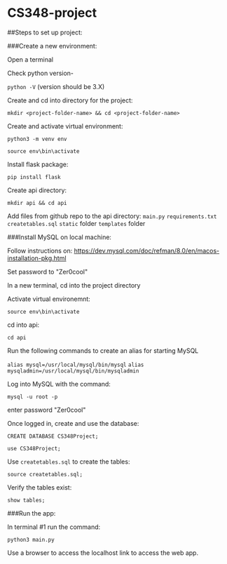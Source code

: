 # CS348-project
##Steps to set up project:

###Create a new environment:

Open a terminal

Check python version-

`python -V` (version should be 3.X)

Create and cd into directory for the project:

`mkdir <project-folder-name> && cd <project-folder-name>`

Create and activate virtual environment:

`python3 -m venv env`

`source env\bin\activate`

Install flask package:

`pip install flask`

Create api directory:

`mkdir api && cd api`

Add files from github repo to the api directory:
`main.py`
`requirements.txt`
`createtables.sql`
`static` folder
`templates` folder


###Install MySQL on local machine: 

Follow instructions on: https://dev.mysql.com/doc/refman/8.0/en/macos-installation-pkg.html

Set password to "Zer0cool"

In a new terminal, cd into the project directory

Activate virtual environemnt:

`source env\bin\activate`

cd into api:

`cd api`

Run the following commands to create an alias for starting MySQL

`alias mysql=/usr/local/mysql/bin/mysql`
`alias mysqladmin=/usr/local/mysql/bin/mysqladmin`

Log into MySQL with the command:

`mysql -u root -p`

enter password "Zer0cool"

Once logged in, create and use the database: 

`CREATE DATABASE CS348Project;`

`use CS348Project;`

Use `createtables.sql` to create the tables:

`source createtables.sql;`

Verify the tables exist:

`show tables;`

###Run the app: 

In terminal #1 run the command:

`python3 main.py`

Use a browser to access the localhost link to access the web app.
